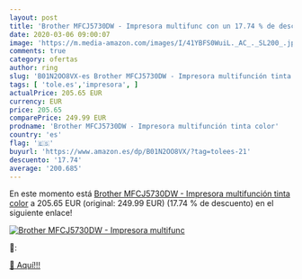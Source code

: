 ```yaml
---
layout: post
title: 'Brother MFCJ5730DW - Impresora multifunc con un 17.74 % de descuento'
date: 2020-03-06 09:00:07
image: 'https://m.media-amazon.com/images/I/41YBFS0WuiL._AC_._SL200_.jpg'
comments: true
category: ofertas
author: ring
slug: 'B01N2OO8VX-es Brother MFCJ5730DW - Impresora multifunción tinta color'
tags: [ 'tole.es','impresora', ]
actualPrice: 205.65 EUR
currency: EUR
price: 205.65
comparePrice: 249.99 EUR
prodname: 'Brother MFCJ5730DW - Impresora multifunción tinta color'
country: 'es'
flag: '🇪🇸'
buyurl: 'https://www.amazon.es/dp/B01N2OO8VX/?tag=tolees-21'
descuento: '17.74'
average: '200.685'
---
```


En este momento está [Brother MFCJ5730DW - Impresora multifunción tinta color](https://www.amazon.es/dp/B01N2OO8VX/?tag=tolees-21) a 205.65 EUR (original: 249.99 EUR) (17.74 %  de descuento) en el siguiente enlace!

[![Brother MFCJ5730DW - Impresora multifunc](https://m.media-amazon.com/images/I/41YBFS0WuiL._AC_._SL200_.jpg)](https://www.amazon.es/dp/B01N2OO8VX/?tag=tolees-21)

🔎:


[🛒 Aquí!!!](https://www.amazon.es/dp/B01N2OO8VX/?tag=tolees-21)
